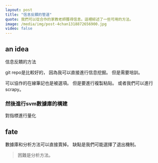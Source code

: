 ```yaml
---
layout: post
title: "信息反饋的管道"
quote: 我們可以從合作的家教老師獲得信息。這裡綜述了一些可用的方法。
image: /media/img/post-4chan1318872656900.jpg
video: false
---
```


## an idea
信息反饋的方法

git repo是比較好的，
因為我可以直接進行信息挖掘。
但是需要培訓。

可以協作的在線筆記也是被選項。
但是要進行複製粘貼。
或者我們可以進行scrapy。

### 然後進行svm數據庫的構建


對指標進行量化

## fate
數據庫和分析方法可以直接賣掉。
缺點是我們可能選擇了退出機制。

> 困難是分析方法。